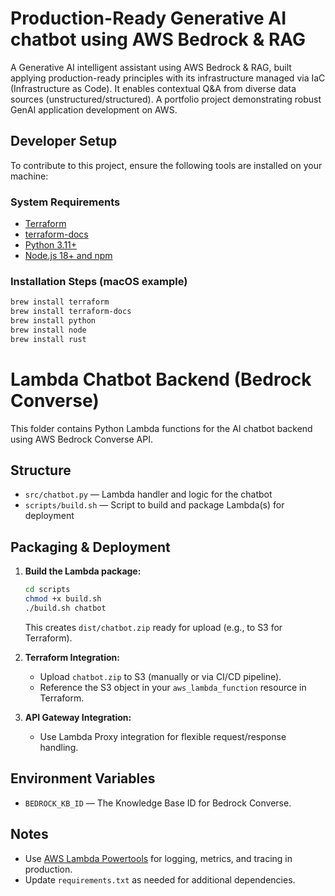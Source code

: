 # Production-Ready Generative AI chatbot using AWS Bedrock & RAG

A Generative AI intelligent assistant using AWS Bedrock & RAG, built applying production-ready principles with its infrastructure managed via IaC (Infrastructure as Code). It enables contextual Q&A from diverse data sources (unstructured/structured). A portfolio project demonstrating robust GenAI application development on AWS.

## Developer Setup

To contribute to this project, ensure the following tools are installed on your machine:

### System Requirements

- [Terraform](https://developer.hashicorp.com/terraform/install)
- [terraform-docs](https://terraform-docs.io/user-guide/installation/)
- [Python 3.11+](https://www.python.org/downloads/)
- [Node.js 18+ and npm](https://nodejs.org/)

### Installation Steps (macOS example)

```bash
brew install terraform
brew install terraform-docs
brew install python
brew install node
brew install rust
```

# Lambda Chatbot Backend (Bedrock Converse)

This folder contains Python Lambda functions for the AI chatbot backend using AWS Bedrock Converse API.

## Structure

- `src/chatbot.py` — Lambda handler and logic for the chatbot
- `scripts/build.sh` — Script to build and package Lambda(s) for deployment

## Packaging & Deployment

1. **Build the Lambda package:**

   ```zsh
   cd scripts
   chmod +x build.sh
   ./build.sh chatbot
   ```

   This creates `dist/chatbot.zip` ready for upload (e.g., to S3 for Terraform).

2. **Terraform Integration:**

   - Upload `chatbot.zip` to S3 (manually or via CI/CD pipeline).
   - Reference the S3 object in your `aws_lambda_function` resource in Terraform.

3. **API Gateway Integration:**
   - Use Lambda Proxy integration for flexible request/response handling.

## Environment Variables

- `BEDROCK_KB_ID` — The Knowledge Base ID for Bedrock Converse.

## Notes

- Use [AWS Lambda Powertools](https://awslabs.github.io/aws-lambda-powertools-python/latest/) for logging, metrics, and tracing in production.
- Update `requirements.txt` as needed for additional dependencies.
